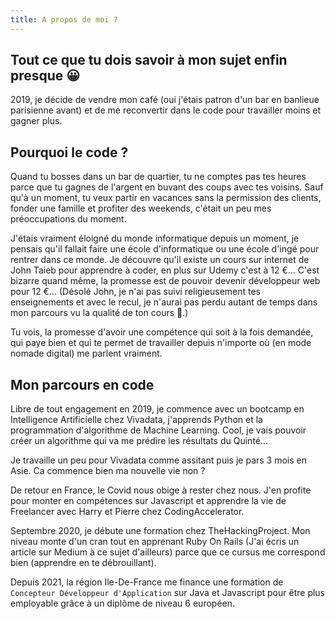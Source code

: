 ```yaml
---
title: A propos de moi ?
---
```


## Tout ce que tu dois savoir à mon sujet enfin presque 😀

2019, je décide de vendre mon café (oui j'étais patron d'un bar en banlieue parisienne avant) et de me reconvertir dans le code pour travailler moins et gagner plus.

## Pourquoi le code ?

Quand tu bosses dans un bar de quartier, tu ne comptes pas tes heures parce que tu gagnes de l'argent en buvant des coups avec tes voisins. Sauf qu'à un moment, tu veux partir en vacances sans la permission des clients, fonder une famille et profiter des weekends, c'était un peu mes préoccupations du moment.

J'étais vraiment éloigné du monde informatique depuis un moment, je pensais qu'il fallait faire une école d'informatique ou une école d'ingé pour rentrer dans ce monde. Je découvre qu'il existe un cours sur internet de John Taieb pour apprendre à coder, en plus sur Udemy c'est à 12 €... C'est bizarre quand même, la promesse est de pouvoir devenir développeur web pour 12 €... (Désolé John, je n'ai pas suivi religieusement tes enseignements et avec le recul, je n'aurai pas perdu autant de temps dans mon parcours vu la qualité de ton cours 🙏.)

Tu vois, la promesse d'avoir une compétence qui soit à la fois demandée, qui paye bien et qui te permet de travailler depuis n'importe où (en mode nomade digital) me parlent vraiment.

## Mon parcours en code

Libre de tout engagement en 2019, je commence avec un bootcamp en Intelligence Artificielle chez Vivadata, j'apprends Python et la programmation d'algorithme de Machine Learning. Cool, je vais pouvoir créer un algorithme qui va me prédire les résultats du Quinté...

Je travaille un peu pour Vivadata comme assitant puis je pars 3 mois en Asie. Ca commence bien ma nouvelle vie non ?

De retour en France, le Covid nous obige à rester chez nous. J'en profite pour monter en compétences sur Javascript et apprendre la vie de Freelancer avec Harry et Pierre chez CodingAccelerator.

Septembre 2020, je débute une formation chez TheHackingProject. Mon niveau monte d'un cran tout en apprenant Ruby On Rails (J'ai écris un article sur Medium à ce sujet d'ailleurs) parce que ce cursus me correspond bien (apprendre en te débrouillant).

Depuis 2021, la région Ile-De-France me finance une formation de `Concepteur Développeur d'Application` sur Java et Javascript pour être plus employable grâce à un diplôme de niveau 6 européen.
